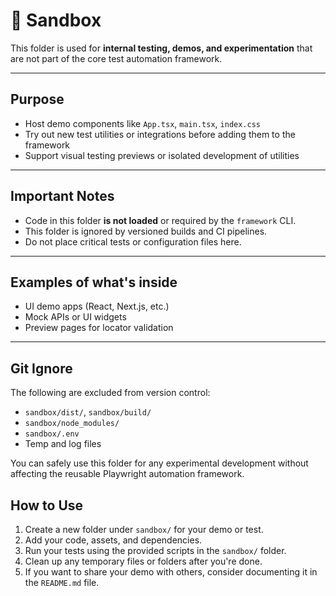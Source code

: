 # 🧪 Sandbox

This folder is used for **internal testing, demos, and experimentation** that are not part of the core test automation framework.

---

## Purpose

- Host demo components like `App.tsx`, `main.tsx`, `index.css`
- Try out new test utilities or integrations before adding them to the framework
- Support visual testing previews or isolated development of utilities

---

## Important Notes

- Code in this folder **is not loaded** or required by the `framework` CLI.
- This folder is ignored by versioned builds and CI pipelines.
- Do not place critical tests or configuration files here.

---

## Examples of what's inside

- UI demo apps (React, Next.js, etc.)
- Mock APIs or UI widgets
- Preview pages for locator validation

---

## Git Ignore

The following are excluded from version control:

- `sandbox/dist/`, `sandbox/build/`
- `sandbox/node_modules/`
- `sandbox/.env`
- Temp and log files

You can safely use this folder for any experimental development without affecting the reusable Playwright automation framework.

## How to Use

1. Create a new folder under `sandbox/` for your demo or test.
2. Add your code, assets, and dependencies.
3. Run your tests using the provided scripts in the `sandbox/` folder.
4. Clean up any temporary files or folders after you're done.
5. If you want to share your demo with others, consider documenting it in the `README.md` file.
